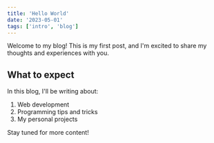 ```yaml
---
title: 'Hello World'
date: '2023-05-01'
tags: ['intro', 'blog']
---
```


Welcome to my blog! This is my first post, and I'm excited to share my thoughts and experiences with you.

## What to expect

In this blog, I'll be writing about:

1. Web development
2. Programming tips and tricks
3. My personal projects

Stay tuned for more content!

